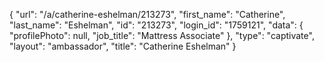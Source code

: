 {
    "url": "\/a\/catherine-eshelman\/213273",
    "first_name": "Catherine",
    "last_name": "Eshelman",
    "id": "213273",
    "login_id": "1759121",
    "data": {
        "profilePhoto": null,
        "job_title": "Mattress Associate"
    },
    "type": "captivate",
    "layout": "ambassador",
    "title": "Catherine Eshelman"
}